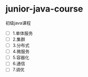 # junior-java-course
初级java课程

- [ ] 1.单体服务
- [ ] 2.集群
- [ ] 3.分布式
- [ ] 4.微服务
- [ ] 5.容器化
- [ ] 6.通信
- [ ] 7.调优